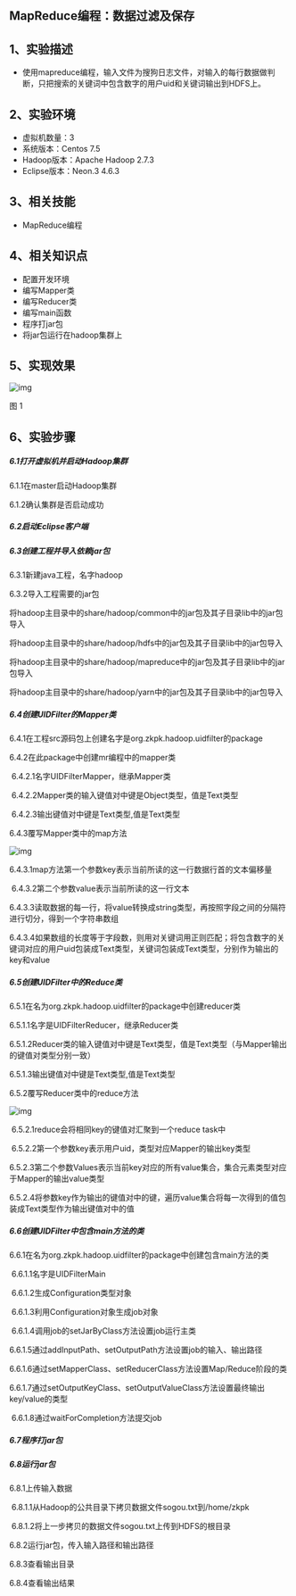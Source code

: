 ## MapReduce编程：数据过滤及保存

## 1、实验描述

- 使用mapreduce编程，输入文件为搜狗日志文件，对输入的每行数据做判断，只把搜索的关键词中包含数字的用户uid和关键词输出到HDFS上。

## 2、实验环境

- 虚拟机数量：3
- 系统版本：Centos 7.5
- Hadoop版本：Apache Hadoop 2.7.3
- Eclipse版本：Neon.3 4.6.3

## 3、相关技能

- MapReduce编程

## 4、相关知识点

- 配置开发环境
- 编写Mapper类
- 编写Reducer类
- 编写main函数
- 程序打jar包
- 将jar包运行在hadoop集群上

## 5、实现效果

![img](http://10.105.222.200/upload/image/document/init/e320ac9f-1959-48f5-a3a9-8523fa97e05b/0d5df47d08f569a6d7bed68bdc69a04a.png)

图 1

## 6、实验步骤

##### 6.1打开虚拟机并启动Hadoop集群

6.1.1在master启动Hadoop集群

6.1.2确认集群是否启动成功

##### 6.2启动Eclipse客户端

##### 6.3创建工程并导入依赖jar包

6.3.1新建java工程，名字hadoop

6.3.2导入工程需要的jar包

​	将hadoop主目录中的share/hadoop/common中的jar包及其子目录lib中的jar包导入

​	将hadoop主目录中的share/hadoop/hdfs中的jar包及其子目录lib中的jar包导入

​	将hadoop主目录中的share/hadoop/mapreduce中的jar包及其子目录lib中的jar包导入

​	将hadoop主目录中的share/hadoop/yarn中的jar包及其子目录lib中的jar包导入

##### 6.4创建UIDFilter的Mapper类

6.4.1在工程src源码包上创建名字是org.zkpk.hadoop.uidfilter的package

6.4.2在此package中创建mr编程中的mapper类

​	6.4.2.1名字UIDFilterMapper，继承Mapper类

​	6.4.2.2Mapper类的输入键值对中键是Object类型，值是Text类型

​	6.4.2.3输出键值对中键是Text类型,值是Text类型

6.4.3覆写Mapper类中的map方法

![img](http://10.105.222.200/upload/image/document/init/e320ac9f-1959-48f5-a3a9-8523fa97e05b/49043be8f59dcd0bd108014f71fe3266.png)

​	6.4.3.1map方法第一个参数key表示当前所读的这一行数据行首的文本偏移量

​	6.4.3.2第二个参数value表示当前所读的这一行文本

​	6.4.3.3读取数据的每一行，将value转换成string类型，再按照字段之间的分隔符进行切分，得到一个字符串数组

​	6.4.3.4如果数组的长度等于字段数，则用对关键词用正则匹配；将包含数字的关键词对应的用户uid包装成Text类型，关键词包装成Text类型，分别作为输出的key和value

##### 6.5创建UIDFilter中的Reduce类

6.5.1在名为org.zkpk.hadoop.uidfilter的package中创建reducer类

6.5.1.1名字是UIDFilterReducer，继承Reducer类

6.5.1.2Reducer类的输入键值对中键是Text类型，值是Text类型（与Mapper输出的键值对类型分别一致）

6.5.1.3输出键值对中键是Text类型,值是Text类型

6.5.2覆写Reducer类中的reduce方法

![img](http://10.105.222.200/upload/image/document/init/e320ac9f-1959-48f5-a3a9-8523fa97e05b/db0a6ee54554cd4ebf5bf55650fcc634.png)

​	6.5.2.1reduce会将相同key的键值对汇聚到一个reduce task中

​	6.5.2.2第一个参数key表示用户uid，类型对应Mapper的输出key类型

​	6.5.2.3第二个参数Values表示当前key对应的所有value集合，集合元素类型对应于Mapper的输出value类型

​	6.5.2.4将参数key作为输出的键值对中的键，遍历value集合将每一次得到的值包装成Text类型作为输出键值对中的值

##### 6.6创建UIDFilter中包含main方法的类

6.6.1在名为org.zkpk.hadoop.uidfilter的package中创建包含main方法的类

​	6.6.1.1名字是UIDFilterMain

​	6.6.1.2生成Configuration类型对象

​	6.6.1.3利用Configuration对象生成job对象

​	6.6.1.4调用job的setJarByClass方法设置job运行主类

​	6.6.1.5通过addInputPath、setOutputPath方法设置job的输入、输出路径

​	6.6.1.6通过setMapperClass、setReducerClass方法设置Map/Reduce阶段的类

​	6.6.1.7通过setOutputKeyClass、setOutputValueClass方法设置最终输出key/value的类型

​	6.6.1.8通过waitForCompletion方法提交job

##### 6.7程序打jar包

##### 6.8运行jar包

6.8.1上传输入数据

​	6.8.1.1从Hadoop的公共目录下拷贝数据文件sogou.txt到/home/zkpk

​	6.8.1.2将上一步拷贝的数据文件sogou.txt上传到HDFS的根目录

6.8.2运行jar包，传入输入路径和输出路径

6.8.3查看输出目录

6.8.4查看输出结果



